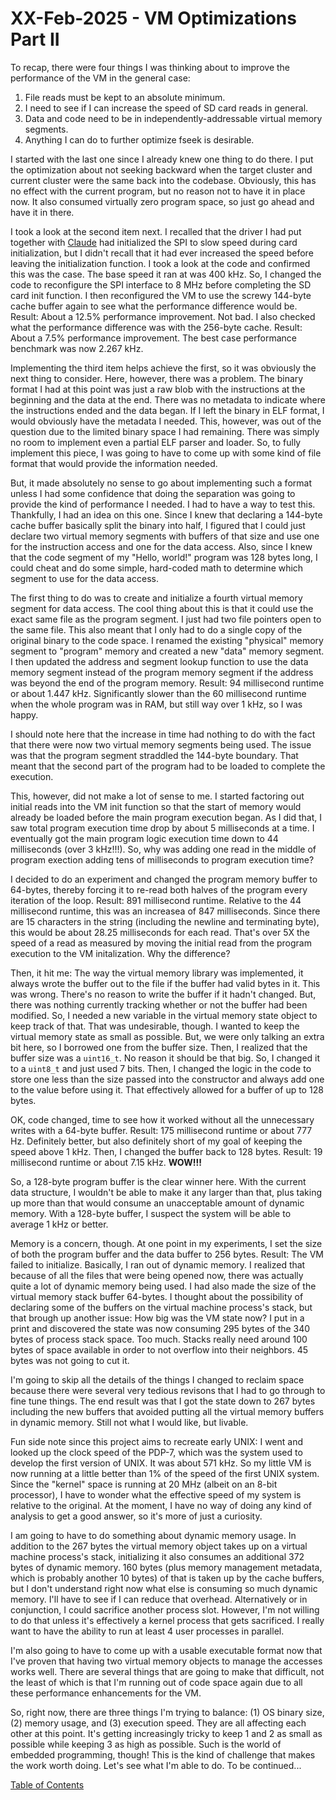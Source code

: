 # XX-Feb-2025 - VM Optimizations Part II

To recap, there were four things I was thinking about to improve the performance of the VM in the general case:

1. File reads must be kept to an absolute minimum.
2. I need to see if I can increase the speed of SD card reads in general.
3. Data and code need to be in independently-addressable virtual memory segments.
4. Anything I can do to further optimize fseek is desirable.

I started with the last one since I already knew one thing to do there.  I put the optimization about not seeking backward when the target cluster and current cluster were the same back into the codebase.  Obviously, this has no effect with the current program, but no reason not to have it in place now.  It also consumed virtually zero program space, so just go ahead and have it in there.

I took a look at the second item next.  I recalled that the driver I had put together with [Claude](https://claude.ai) had initialized the SPI to slow speed during card initialization, but I didn't recall that it had ever increased the speed before leaving the initialization function.  I took a look at the code and confirmed this was the case.  The base speed it ran at was 400 kHz.  So, I changed the code to reconfigure the SPI interface to 8 MHz before completing the SD card init function.  I then reconfigured the VM to use the screwy 144-byte cache buffer again to see what the performance difference would be.  Result:  About a 12.5% performance improvement.  Not bad.  I also checked what the performance difference was with the 256-byte cache.  Result:  About a 7.5% performance improvement.  The best case performance benchmark was now 2.267 kHz.

Implementing the third item helps achieve the first, so it was obviously the next thing to consider.  Here, however, there was a problem.  The binary format I had at this point was just a raw blob with the instructions at the beginning and the data at the end.  There was no metadata to indicate where the instructions ended and the data began.  If I left the binary in ELF format, I would obviously have the metadata I needed.  This, however, was out of the question due to the limited binary space I had remaining.  There was simply no room to implement even a partial ELF parser and loader.  So, to fully implement this piece, I was going to have to come up with some kind of file format that would provide the information needed.

But, it made absolutely no sense to go about implementing such a format unless I had some confidence that doing the separation was going to provide the kind of performance I needed.  I had to have a way to test this.  Thankfully, I had an idea on this one.  Since I knew that declaring a 144-byte cache buffer basically split the binary into half, I figured that I could just declare two virtual memory segments with buffers of that size and use one for the instruction access and one for the data access.  Also, since I knew that the code segment of my "Hello, world!" program was 128 bytes long, I could cheat and do some simple, hard-coded math to determine which segment to use for the data access.

The first thing to do was to create and initialize a fourth virtual memory segment for data access.  The cool thing about this is that it could use the exact same file as the program segment.  I just had two file pointers open to the same file.  This also meant that I only had to do a single copy of the original binary to the code space.  I renamed the existing "physical" memory segment to "program" memory and created a new "data" memory segment.  I then updated the address and segment lookup function to use the data memory segment instead of the program memory segment if the address was beyond the end of the program memory.  Result:  94 millisecond runtime or about 1.447 kHz.  Significantly slower than the 60 millisecond runtime when the whole program was in RAM, but still way over 1 kHz, so I was happy.

I should note here that the increase in time had nothing to do with the fact that there were now two virtual memory segments being used.  The issue was that the program segment straddled the 144-byte boundary.  That meant that the second part of the program had to be loaded to complete the execution.

This, however, did not make a lot of sense to me.  I started factoring out initial reads into the VM init function so that the start of memory would already be loaded before the main program execution began.  As I did that, I saw total program execution time drop by about 5 milliseconds at a time.  I eventually got the main program logic execution time down to 44 milliseconds (over 3 kHz!!!).  So, why was adding one read in the middle of program exection adding tens of milliseconds to program execution time?

I decided to do an experiment and changed the program memory buffer to 64-bytes, thereby forcing it to re-read both halves of the program every iteration of the loop.  Result:  891 millisecond runtime.  Relative to the 44 millisecond runtime, this was an increasea of 847 milliseconds.  Since there are 15 characters in the string (including the newline and terminating byte), this would be about 28.25 milliseconds for each read.  That's over 5X the speed of a read as measured by moving the initial read from the program execution to the VM initalization.  Why the difference?

Then, it hit me:  The way the virtual memory library was implemented, it always wrote the buffer out to the file if the buffer had valid bytes in it.  This was wrong.  There's no reason to write the buffer if it hadn't changed.  But, there was nothing currently tracking whether or not the buffer had been modified.  So, I needed a new variable in the virtual memory state object to keep track of that.  That was undesirable, though.  I wanted to keep the virtual memory state as small as possible.  But, we were only talking an extra bit here, so I borrowed one from the buffer size.  Then, I realized that the buffer size was a `uint16_t`.  No reason it should be that big.  So, I changed it to a `uint8_t` and just used 7 bits.  Then, I changed the logic in the code to store one less than the size passed into the constructor and always add one to the value before using it.  That effectively allowed for a buffer of up to 128 bytes.

OK, code changed, time to see how it worked without all the unnecessary writes with a 64-byte buffer.  Result:  175 millisecond runtime or about 777 Hz.  Definitely better, but also definitely short of my goal of keeping the speed above 1 kHz.  Then, I changed the buffer back to 128 bytes.  Result:  19 millisecond runtime or about 7.15 kHz.  **WOW!!!**

So, a 128-byte program buffer is the clear winner here.  With the current data structure, I wouldn't be able to make it any larger than that, plus taking up more than that would consume an unacceptable amount of dynamic memory.  With a 128-byte buffer, I suspect the system will be able to average 1 kHz or better.

Memory is a concern, though.  At one point in my experiments, I set the size of both the program buffer and the data buffer to 256 bytes.  Result:  The VM failed to initialize.  Basically, I ran out of dynamic memory.  I realized that because of all the files that were being opened now, there was actually quite a lot of dynamic memory being used.  I had also made the size of the virtual memory stack buffer 64-bytes.  I thought about the possibility of declaring some of the buffers on the virtual machine process's stack, but that brough up another issue:  How big was the VM state now?  I put in a print and discovered the state was now consuming 295 bytes of the 340 bytes of process stack space.  Too much.  Stacks really need around 100 bytes of space available in order to not overflow into their neighbors.  45 bytes was not going to cut it.

I'm going to skip all the details of the things I changed to reclaim space because there were several very tedious revisons that I had to go through to fine tune things.  The end result was that I got the state down to 267 bytes including the new buffers that avoided putting all the virtual memory buffers in dynamic memory.  Still not what I would like, but livable.

Fun side note since this project aims to recreate early UNIX:  I went and looked up the clock speed of the PDP-7, which was the system used to develop the first version of UNIX.  It was about 571 kHz.  So my little VM is now running at a little better than 1% of the speed of the first UNIX system.  Since the "kernel" space is running at 20 MHz (albeit on an 8-bit processor), I have to wonder what the effective speed of my system is relative to the original.  At the moment, I have no way of doing any kind of analysis to get a good answer, so it's more of just a curiosity.

I am going to have to do something about dynamic memory usage.  In addition to the 267 bytes the virtual memory object takes up on a virtual machine process's stack, initializing it also consumes an additional 372 bytes of dynamic memory.  160 bytes (plus memory management metadata, which is probably another 10 bytes) of that is taken up by the cache buffers, but I don't understand right now what else is consuming so much dynamic memory.  I'll have to see if I can reduce that overhead.  Alternatively or in conjunction, I could sacrifice another process slot.  However, I'm not willing to do that unless it's effectively a kernel process that gets sacrificed.  I really want to have the ability to run at least 4 user processes in parallel.

I'm also going to have to come up with a usable executable format now that I've proven that having two virtual memory objects to manage the accesses works well.  There are several things that are going to make that difficult, not the least of which is that I'm running out of code space again due to all these performance enhancements for the VM.

So, right now, there are three things I'm trying to balance:  (1) OS binary size, (2) memory usage, and (3) execution speed.  They are all affecting each other at this point.  It's getting increasingly tricky to keep 1 and 2 as small as possible while keeping 3 as high as possible.  Such is the world of embedded programming, though!  This is the kind of challenge that makes the work worth doing.  Let's see what I'm able to do.  To be continued...

[Table of Contents](.)
